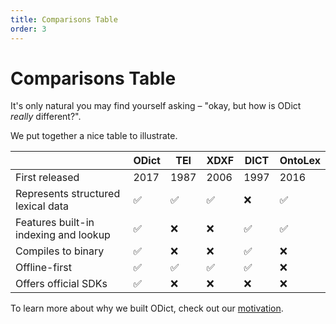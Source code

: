 ```yaml
---
title: Comparisons Table
order: 3
---
```


# Comparisons Table

It's only natural you may find yourself asking – "okay, but how is ODict _really_ different?". 

We put together a nice table to illustrate.

|                                       | ODict | TEI  | XDXF | DICT | OntoLex |
| ------------------------------------- | ----- | ---- | ---- | ---- | ------- |
| First released                        | 2017  | 1987 | 2006 | 1997 | 2016    |
| Represents structured lexical data    | ✅     | ✅    | ✅    | ❌    | ✅       |
| Features built-in indexing and lookup | ✅     | ❌    | ❌    | ✅    | ✅       |
| Compiles to binary                    | ✅     | ❌    | ❌    | ✅    | ❌       |
| Offline-first                         | ✅     | ✅    | ✅    | ✅    | ❌       |
| Offers official SDKs                  | ✅     | ❌    | ❌    | ❌    | ❌       |

To learn more about why we built ODict, check out our [motivation](/docs/introduction/motivation).